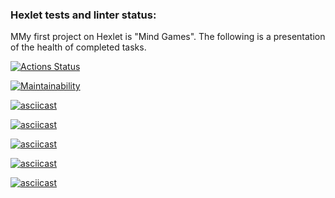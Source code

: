 ### Hexlet tests and linter status:

MMy first project on Hexlet is "Mind Games".
The following is a presentation of the health of completed tasks.

[![Actions Status](https://github.com/ivan-nagaev/fullstack-javascript-project-44/actions/workflows/hexlet-check.yml/badge.svg)](https://github.com/ivan-nagaev/fullstack-javascript-project-44/actions)

[![Maintainability](https://api.codeclimate.com/v1/badges/a49d9465974642e123a4/maintainability)](https://codeclimate.com/github/ivan-nagaev/fullstack-javascript-project-44/maintainability)

[![asciicast](https://asciinema.org/a/29GoIr6iusV4x3JQw1gMrfzr8.svg)](https://asciinema.org/a/29GoIr6iusV4x3JQw1gMrfzr8)

[![asciicast](https://asciinema.org/a/BFYG18k5zCl9Dc3hAmlDp8JRN.svg)](https://asciinema.org/a/BFYG18k5zCl9Dc3hAmlDp8JRN)

[![asciicast](https://asciinema.org/a/4dW4YnIjT3fZLJp93caIRFoGm.svg)](https://asciinema.org/a/4dW4YnIjT3fZLJp93caIRFoGm)

[![asciicast](https://asciinema.org/a/5uFCJ7xG5Ln5m38HADXl5sw8J.svg)](https://asciinema.org/a/5uFCJ7xG5Ln5m38HADXl5sw8J)

[![asciicast](https://asciinema.org/a/dJ2dY2s9jzXkx3kLcwammSiRz.svg)](https://asciinema.org/a/dJ2dY2s9jzXkx3kLcwammSiRz)
